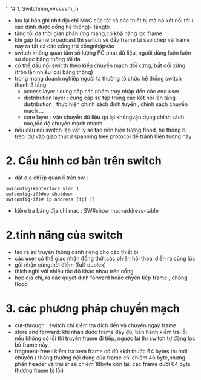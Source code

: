 




''
'# 1. Switchmm,vvvvvvm,,n
- lưu lại bản ghi nhớ địa chỉ MAC của tất cả các thiết bị mà nó kết nối tới ( xác định được cổng hệ thống)- tăngtô
- tăng tối da thời gian phản ứng mạng,có khả năng lọc frame
- khi gặp frame broadcast thì switch sẽ đẩy frame tự sao chép và frame này ra tất cả các cổng trừ cổngnhậpvào
- switch không quan tâm số lượng PC phát dữ liệu, người dùng  luôn luôn sử được băng thông tối đa
- có thể đấu nối swicth theo kiểu chuyển mạch đối xứng, bất đối xứng (trộn lẫn nhiều loại băng thông)
- trong mạng doanh nghiệp người ta thường tổ chức hệ thống switch thành 3 tầng
  - access layer : cung cấp các nhóm truy nhập đến các end user
  - distribution layer : cung cấp sự tập trung các kết nối lên tầng distribution , thực hiện chính sách định tuyến , chính sách chuyển mạch ...
  - core layer : vận chuyển dữ liệu qa lại  khôngvận dụng chính sách nào,tốc độ chuyển mạch nhanh
- nếu đấu nối switch lặp vật lý sẽ tạo nên hiện tượng flood, hệ thống bị treo. dự vào giao thucứ spanning tree protocol để tránh hiện tượng này

# 2. Cấu hình cơ bản trên switch
- đặt địa chỉ ip quản lí trên sw : 

``````
sw(config)#interface vlan 1 
sw(config-if)#no shutdown
sw(config-if)# ip address [ip] []
``````````````````

- kiểm tra bảng địa chỉ mac : SW#show mac-address-table

# 2.tính năng của switch
- tạo ra sự truyền thông dành riêng cho các thiết bị
- các user có thể giao nhận đồng thời,các phiên hội thoại diễn ra cùng lúc
- gửi nhận cùngthời điểm (full-duplex)
- thích nghi với nhiều tốc độ khác nhau trên cổng
- học địa chỉ, ra các quyết định forward hoặc chyển tiếp frame , chống flood

# 3. các phương pháp chuyển mạch
- cut-through : switch chỉ kiểm tra đích đến và chuyển ngay frame
-  store and forward: khi nhận được frame đầy đủ, tiến hành kiểm tra lỗi nếu không có lỗi thì truyền frame đi tiếp, ngược lại thì switch tự động lọc bỏ frame này.
- fragment-free : kiểm tra xem frame có đủ kích thước 64 bytes thì mới chuyển ( thông thường nội dung của frame chỉ chiếm 46 byte,nhưng phần header và trailer sẽ chiếm 18byte còn lại. các frame dưới 64 byte thường frame bị lỗi)



